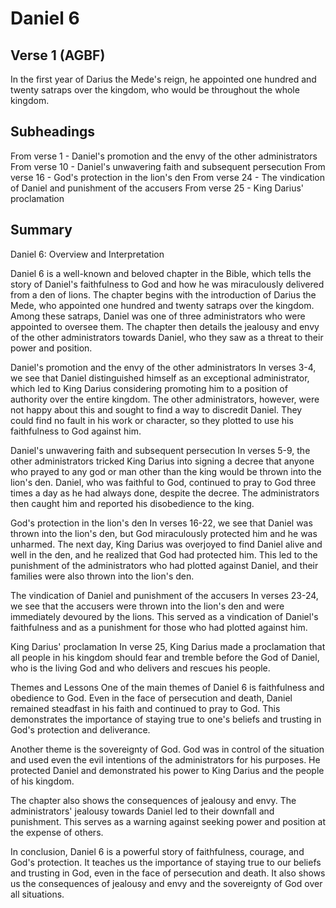 # Daniel 6

## Verse 1 (AGBF)

In the first year of Darius the Mede's reign, he appointed one hundred and twenty satraps over the kingdom, who would be throughout the whole kingdom.

## Subheadings

From verse 1 - Daniel's promotion and the envy of the other administrators
From verse 10 - Daniel's unwavering faith and subsequent persecution
From verse 16 - God's protection in the lion's den
From verse 24 - The vindication of Daniel and punishment of the accusers
From verse 25 - King Darius' proclamation

## Summary

Daniel 6: Overview and Interpretation

Daniel 6 is a well-known and beloved chapter in the Bible, which tells the story of Daniel's faithfulness to God and how he was miraculously delivered from a den of lions. The chapter begins with the introduction of Darius the Mede, who appointed one hundred and twenty satraps over the kingdom. Among these satraps, Daniel was one of three administrators who were appointed to oversee them. The chapter then details the jealousy and envy of the other administrators towards Daniel, who they saw as a threat to their power and position.

Daniel's promotion and the envy of the other administrators
In verses 3-4, we see that Daniel distinguished himself as an exceptional administrator, which led to King Darius considering promoting him to a position of authority over the entire kingdom. The other administrators, however, were not happy about this and sought to find a way to discredit Daniel. They could find no fault in his work or character, so they plotted to use his faithfulness to God against him.

Daniel's unwavering faith and subsequent persecution
In verses 5-9, the other administrators tricked King Darius into signing a decree that anyone who prayed to any god or man other than the king would be thrown into the lion's den. Daniel, who was faithful to God, continued to pray to God three times a day as he had always done, despite the decree. The administrators then caught him and reported his disobedience to the king.

God's protection in the lion's den
In verses 16-22, we see that Daniel was thrown into the lion's den, but God miraculously protected him and he was unharmed. The next day, King Darius was overjoyed to find Daniel alive and well in the den, and he realized that God had protected him. This led to the punishment of the administrators who had plotted against Daniel, and their families were also thrown into the lion's den.

The vindication of Daniel and punishment of the accusers
In verses 23-24, we see that the accusers were thrown into the lion's den and were immediately devoured by the lions. This served as a vindication of Daniel's faithfulness and as a punishment for those who had plotted against him.

King Darius' proclamation
In verse 25, King Darius made a proclamation that all people in his kingdom should fear and tremble before the God of Daniel, who is the living God and who delivers and rescues his people.

Themes and Lessons
One of the main themes of Daniel 6 is faithfulness and obedience to God. Even in the face of persecution and death, Daniel remained steadfast in his faith and continued to pray to God. This demonstrates the importance of staying true to one's beliefs and trusting in God's protection and deliverance.

Another theme is the sovereignty of God. God was in control of the situation and used even the evil intentions of the administrators for his purposes. He protected Daniel and demonstrated his power to King Darius and the people of his kingdom.

The chapter also shows the consequences of jealousy and envy. The administrators' jealousy towards Daniel led to their downfall and punishment. This serves as a warning against seeking power and position at the expense of others.

In conclusion, Daniel 6 is a powerful story of faithfulness, courage, and God's protection. It teaches us the importance of staying true to our beliefs and trusting in God, even in the face of persecution and death. It also shows us the consequences of jealousy and envy and the sovereignty of God over all situations.
